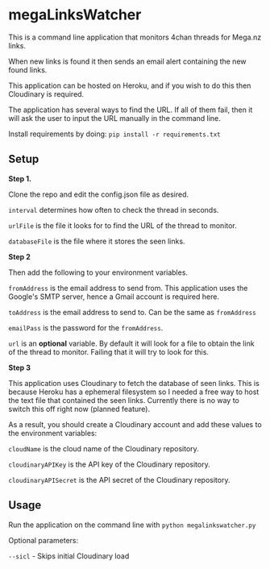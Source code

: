 # megaLinksWatcher

This is a command line application that monitors 4chan threads for Mega.nz links.

When new links is found it then sends an email alert containing the new found links.

This application can be hosted on Heroku, and if you wish to do this then Cloudinary is required.


The application has several ways to find the URL. If all of them fail, then it will ask
the user to input the URL manually in the command line.

Install requirements by doing:
`pip install -r requirements.txt`

## Setup

**Step 1.**

Clone the repo and edit the config.json file as desired.

`interval` determines how often to check the thread in seconds.

`urlFile` is the file it looks for to find the URL of the thread to monitor.

`databaseFile` is the file where it stores the seen links.

**Step 2**

Then add the following to your environment variables.

`fromAddress` is the email address to send from. This application uses the Google's SMTP server, hence a Gmail account is required here.

`toAddress` is the email address to send to. Can be the same as `fromAddress`

`emailPass` is the password for the `fromAddress`.

`url` is an **optional** variable. By default it will look for a file to obtain the link of the thread to monitor. Failing that it will try to look for this.

**Step 3**

This application uses Cloudinary to fetch the database of seen links. This is because Heroku has a ephemeral filesystem so I needed a free way to host the text file that contained the seen links.  Currently there is no way to switch this off right now (planned feature). 

As a result, you should create a Cloudinary account and add these values to the environment variables:

`cloudName` is the cloud name of the Cloudinary repository.

`cloudinaryAPIKey` is the API key of the Cloudinary repository.

`cloudinaryAPISecret` is the API secret of the Cloudinary repository.

## Usage

Run the application on the command line with `python megalinkswatcher.py`

Optional parameters:

`--sicl` - Skips initial Cloudinary load
